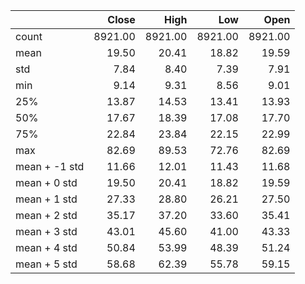 |               |   Close |    High |     Low |    Open |
|:--------------|--------:|--------:|--------:|--------:|
| count         | 8921.00 | 8921.00 | 8921.00 | 8921.00 |
| mean          |   19.50 |   20.41 |   18.82 |   19.59 |
| std           |    7.84 |    8.40 |    7.39 |    7.91 |
| min           |    9.14 |    9.31 |    8.56 |    9.01 |
| 25%           |   13.87 |   14.53 |   13.41 |   13.93 |
| 50%           |   17.67 |   18.39 |   17.08 |   17.70 |
| 75%           |   22.84 |   23.84 |   22.15 |   22.99 |
| max           |   82.69 |   89.53 |   72.76 |   82.69 |
| mean + -1 std |   11.66 |   12.01 |   11.43 |   11.68 |
| mean + 0 std  |   19.50 |   20.41 |   18.82 |   19.59 |
| mean + 1 std  |   27.33 |   28.80 |   26.21 |   27.50 |
| mean + 2 std  |   35.17 |   37.20 |   33.60 |   35.41 |
| mean + 3 std  |   43.01 |   45.60 |   41.00 |   43.33 |
| mean + 4 std  |   50.84 |   53.99 |   48.39 |   51.24 |
| mean + 5 std  |   58.68 |   62.39 |   55.78 |   59.15 |